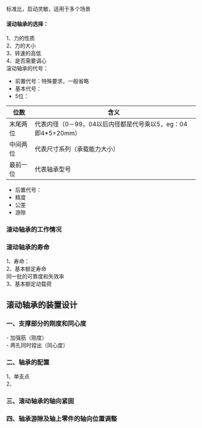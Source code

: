 标准比，启动灵敏，适用于多个场景  
#### 滚动轴承的选择：  
1、力的性质  
2、力的大小  
3、转速的高低  
4、是否需要调心  
滚动轴承的代号：  
- 前置代号：特殊要求，一般省略  
- 基本代号：  
- 5位：  
  
|位数|含义|  
|---|---|  
|末尾两位|代表内径（0－99，04以后内径都是代号乘以5，eg：04即4\*5=20mm）|  
|中间两位|代表尺寸系列（承载能力大小）|  
|最前一位|代表轴承型号|  
- 后置代号：  
- 精度  
- 公差  
- 游隙  
### 滚动轴承的工作情况  
### 滚动轴承的寿命  
1、寿命：  
2、基本额定寿命  
同一批的可靠度和失效率  
3、基本额定动载荷  
## 滚动轴承的装置设计  
### 一、支撑部分的刚度和同心度  
- 加强筋（刚度）  
- 两孔同时镗出（同心度）  
### 二、轴承的配置  
1、单支点  
2、
### 三、滚动轴承的轴向紧固  
### 四、轴承游隙及轴上零件的轴向位置调整